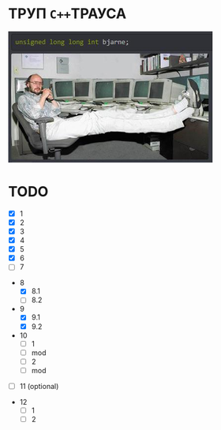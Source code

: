 # ТРУП `C++`ТРАУСА #
![труп страуса](banner.jpg)

# TODO #
- [x] 1
- [x] 2
- [x] 3
- [x] 4
- [x] 5
- [x] 6
- [ ] 7
- 8
  - [x] 8.1
  - [ ] 8.2
- 9
  - [x] 9.1
  - [x] 9.2
- 10
  - [ ] 1
  - [ ] mod
  - [ ] 2
  - [ ] mod
- [ ] 11 (optional)
- 12
  - [ ] 1
  - [ ] 2